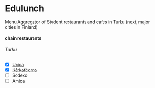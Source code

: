 # Edulunch
Menu Aggregator of Student restaurants and cafes in Turku (next, major cities in Finland)

#### chain restaurants

###### Turku
 - [x] [Unica](www.unica.fi)
 - [x] [Kårkaféerna](www.studentlunch.fi/en/)
 - [ ] Sodexo
 - [ ] Amica
